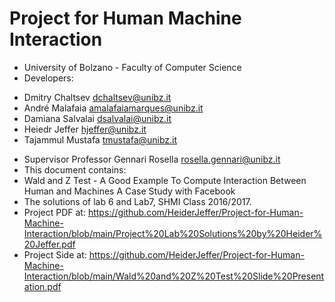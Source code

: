 # Project for Human Machine Interaction
* University of Bolzano - Faculty of Computer Science
* Developers:
- Dmitry Chaltsev dchaltsev@unibz.it 
- André Malafaia amalafaiamarques@unibz.it
- Damiana Salvalai dsalvalai@unibz.it
- Heiedr Jeffer hjeffer@unibz.it
- Tajammul Mustafa tmustafa@unibz.it

* Supervisor Professor Gennari Rosella rosella.gennari@unibz.it
* This document contains:
* Wald and Z Test - A Good Example To Compute Interaction Between Human and Machines A Case Study with Facebook
* The solutions of lab 6 and Lab7, SHMI Class 2016/2017.
* Project PDF at: https://github.com/HeiderJeffer/Project-for-Human-Machine-Interaction/blob/main/Project%20Lab%20Solutions%20by%20Heider%20Jeffer.pdf
* Project Side at: https://github.com/HeiderJeffer/Project-for-Human-Machine-Interaction/blob/main/Wald%20and%20Z%20Test%20Slide%20Presentation.pdf

